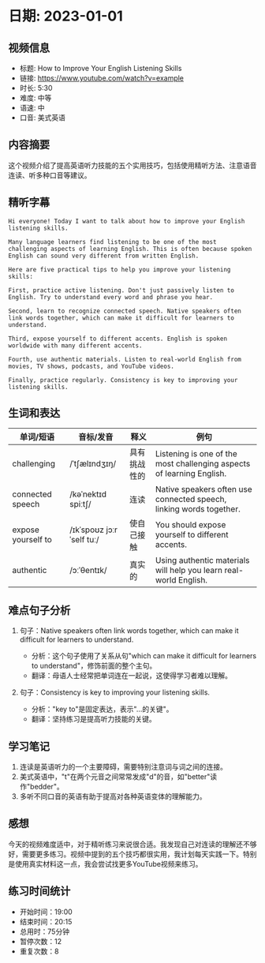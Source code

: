 # 日期: 2023-01-01

## 视频信息

- 标题: How to Improve Your English Listening Skills
- 链接: https://www.youtube.com/watch?v=example
- 时长: 5:30
- 难度: 中等
- 语速: 中
- 口音: 美式英语

## 内容摘要

这个视频介绍了提高英语听力技能的五个实用技巧，包括使用精听方法、注意语音连读、听多种口音等建议。

## 精听字幕

```
Hi everyone! Today I want to talk about how to improve your English listening skills.

Many language learners find listening to be one of the most challenging aspects of learning English. This is often because spoken English can sound very different from written English.

Here are five practical tips to help you improve your listening skills:

First, practice active listening. Don't just passively listen to English. Try to understand every word and phrase you hear.

Second, learn to recognize connected speech. Native speakers often link words together, which can make it difficult for learners to understand.

Third, expose yourself to different accents. English is spoken worldwide with many different accents.

Fourth, use authentic materials. Listen to real-world English from movies, TV shows, podcasts, and YouTube videos.

Finally, practice regularly. Consistency is key to improving your listening skills.
```

## 生词和表达

| 单词/短语 | 音标/发音 | 释义 | 例句 |
|---------|---------|------|------|
| challenging | /ˈtʃælɪndʒɪŋ/ | 具有挑战性的 | Listening is one of the most challenging aspects of learning English. |
| connected speech | /kəˈnektɪd spiːtʃ/ | 连读 | Native speakers often use connected speech, linking words together. |
| expose yourself to | /ɪkˈspoʊz jɔːrˈself tuː/ | 使自己接触 | You should expose yourself to different accents. |
| authentic | /ɔːˈθentɪk/ | 真实的 | Using authentic materials will help you learn real-world English. |

## 难点句子分析

1. 句子：Native speakers often link words together, which can make it difficult for learners to understand.
   - 分析：这个句子使用了关系从句"which can make it difficult for learners to understand"，修饰前面的整个主句。
   - 翻译：母语人士经常把单词连在一起说，这使得学习者难以理解。

2. 句子：Consistency is key to improving your listening skills.
   - 分析："key to"是固定表达，表示"...的关键"。
   - 翻译：坚持练习是提高听力技能的关键。

## 学习笔记

1. 连读是英语听力的一个主要障碍，需要特别注意词与词之间的连接。
2. 美式英语中，"t"在两个元音之间常常发成"d"的音，如"better"读作"bedder"。
3. 多听不同口音的英语有助于提高对各种英语变体的理解能力。

## 感想

今天的视频难度适中，对于精听练习来说很合适。我发现自己对连读的理解还不够好，需要更多练习。视频中提到的五个技巧都很实用，我计划每天实践一下。特别是使用真实材料这一点，我会尝试找更多YouTube视频来练习。

## 练习时间统计

- 开始时间：19:00
- 结束时间：20:15
- 总用时：75分钟
- 暂停次数：12
- 重复次数：8 